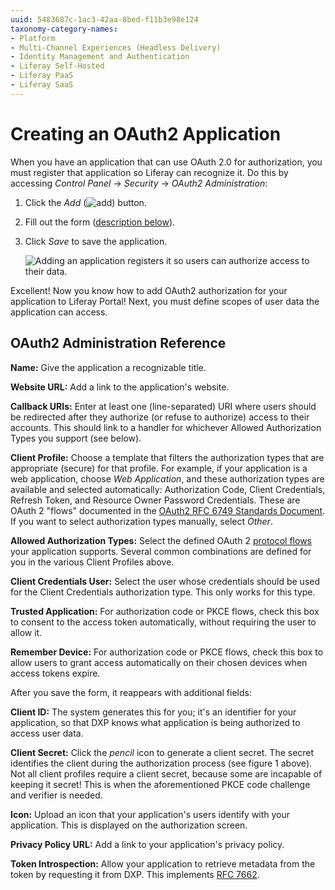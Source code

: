 ```yaml
---
uuid: 5483687c-1ac3-42aa-8bed-f11b3e98e124
taxonomy-category-names:
- Platform
- Multi-Channel Experiences (Headless Delivery)
- Identity Management and Authentication
- Liferay Self-Hosted
- Liferay PaaS
- Liferay SaaS
---
```

# Creating an OAuth2 Application

When you have an application that can use OAuth 2.0 for authorization, you must register that application so Liferay can recognize it. Do this by accessing *Control Panel* &rarr; *Security* &rarr; *OAuth2 Administration*:

1. Click the *Add* (![add](../../images/icon-add.png)) button.

1. Fill out the form ([description below](#oauth2-administration-reference)).

1. Click *Save* to save the application.

    ![Adding an application registers it so users can authorize access to their data.](./creating-oauth2-applications/images/01.png)

Excellent! Now you know how to add OAuth2 authorization for your application to Liferay Portal! Next, you must define scopes of user data the application can access.

## OAuth2 Administration Reference

**Name:** Give the application a recognizable title.

**Website URL:** Add a link to the application's website.

**Callback URIs:** Enter at least one (line-separated) URI where users should be redirected after they authorize (or refuse to authorize) access to their accounts. This should link to a handler for whichever Allowed Authorization Types you support (see below).

**Client Profile:** Choose a template that filters the authorization types that are appropriate (secure) for that profile. For example, if your application is a web application, choose *Web Application*, and these authorization types are available and selected automatically: Authorization Code, Client Credentials, Refresh Token, and Resource Owner Password Credentials. These are OAuth 2 "flows" documented in the [OAuth2 RFC 6749 Standards Document](https://tools.ietf.org/html/rfc6749). If you want to select authorization types manually, select *Other*.

**Allowed Authorization Types:** Select the defined OAuth 2 [protocol flows](https://tools.ietf.org/html/rfc6749#section-1.2) your application supports. Several common combinations are defined for you in the various Client Profiles above.

**Client Credentials User:** Select the user whose credentials should be used for the Client Credentials authorization type. This only works for this type.

**Trusted Application:** For authorization code or PKCE flows, check this box to consent to the access token automatically, without requiring the user to allow it.

**Remember Device:** For authorization code or PKCE flows, check this box to allow users to grant access automatically on their chosen devices when access tokens expire.

After you save the form, it reappears with additional fields:

**Client ID:** The system generates this for you; it's an identifier for your application, so that DXP knows what application is being authorized to access user data.

**Client Secret:** Click the *pencil* icon to generate a client secret. The secret identifies the client during the authorization process (see figure
1 above). Not all client profiles require a client secret, because some are incapable of keeping it secret! This is when the aforementioned PKCE code challenge and verifier is needed.

**Icon:** Upload an icon that your application's users identify with your application. This is displayed on the authorization screen.

**Privacy Policy URL:** Add a link to your application's privacy policy.

**Token Introspection:** Allow your application to retrieve metadata from the token by requesting it from DXP. This implements [RFC 7662](https://tools.ietf.org/html/rfc7662).
